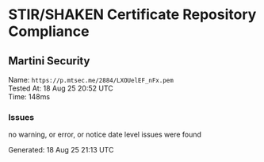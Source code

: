 # STIR/SHAKEN Certificate Repository Compliance

## Martini Security

Name: `https://p.mtsec.me/2884/LXOUelEF_nFx.pem`\
Tested At: 18 Aug 25 20:52 UTC\
Time: 148ms

### Issues

no warning, or error, or notice date level issues were found

Generated: 18 Aug 25 21:13 UTC